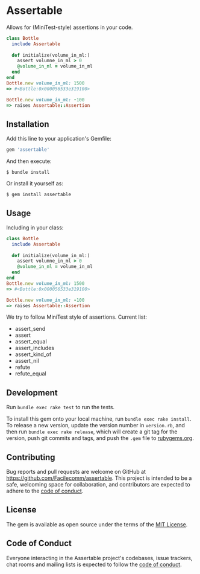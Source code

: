 # Assertable

Allows for (MiniTest-style) assertions in your code.

```ruby
class Bottle
  include Assertable
 
  def initialize(volume_in_ml:)
    assert volumne_in_ml > 0
    @volume_in_ml = volume_in_ml
  end
end
Bottle.new volume_in_ml: 1500
=> #<Bottle:0x000056533e319100>

Bottle.new volume_in_ml: -100
=> raises Assertable::Assertion
```

## Installation

Add this line to your application's Gemfile:

```ruby
gem 'assertable'
```

And then execute:

    $ bundle install

Or install it yourself as:

    $ gem install assertable

## Usage

Including in your class:
```ruby
class Bottle
  include Assertable
 
  def initialize(volume_in_ml:)
    assert volumne_in_ml > 0
    @volume_in_ml = volume_in_ml
  end
end
Bottle.new volume_in_ml: 1500
=> #<Bottle:0x000056533e319100>

Bottle.new volume_in_ml: -100
=> raises Assertable::Assertion
```

We try to follow MiniTest style of assertions. Current list:
- assert_send
- assert
- assert_equal
- assert_includes
- assert_kind_of
- assert_nil
- refute
- refute_equal

## Development

Run `bundle exec rake test` to run the tests.

To install this gem onto your local machine, run `bundle exec rake install`. To release a new version, update the version number in `version.rb`, and then run `bundle exec rake release`, which will create a git tag for the version, push git commits and tags, and push the `.gem` file to [rubygems.org](https://rubygems.org).

## Contributing

Bug reports and pull requests are welcome on GitHub at https://github.com/Facilecomm/assertable. This project is intended to be a safe, welcoming space for collaboration, and contributors are expected to adhere to the [code of conduct](https://github.com/[USERNAME]/assertable/blob/master/CODE_OF_CONDUCT.md).


## License

The gem is available as open source under the terms of the [MIT License](https://opensource.org/licenses/MIT).

## Code of Conduct

Everyone interacting in the Assertable project's codebases, issue trackers, chat rooms and mailing lists is expected to follow the [code of conduct](https://github.com/Facilecomm/assertable/blob/master/CODE_OF_CONDUCT.md).
